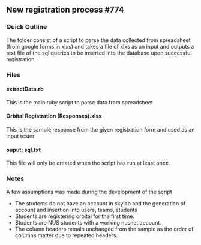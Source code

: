 ## New registration process #774

### Quick Outline
The folder consist of a script to parse the data collected from spreadsheet (from google forms in xlxs) and takes a file of xlxs as an input and outputs a text file of the sql queries to be inserted into the database upon successful registration.

### Files
#### extractData.rb
This is the main ruby script to parse data from spreadsheet

#### Orbital Registration (Responses).xlsx
This is the sample response from the given registration form and used as an input tester

#### ouput: sql.txt
This file will only be created when the script has run at least once.

### Notes
A few assumptions was made during the development of the script
* The students do not have an account in skylab and the generation of account and insertion into users, teams, students
* Students are registering orbital for the first time.
* Students are NUS students with a working nusnet account.
* The column headers remain unchanged from the sample as the order of columns matter due to repeated headers.
